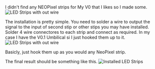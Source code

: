I didn't find any NEOPixel strips for My V0 that I  likes so I made some.
![LED Strips with out wire](/Images/20220503_170615.jpg)


The installation is pretty simple.  You need to solder a wire to output the signal to the input of second stip or other stips you may have installed. Solder 4 wire connectores to each strip and connect as required.  In my case I have the V0.1 Umbilical si I just hooked them up to it. 
![LED Strips with out wire](/Images/20220503_210333.jpg)

Basicly, just hook them up as you would any NeoPixel strip. 

The final result should be something like this.
![Installed LED Strips](/Images/20220514_234252.jpg)

